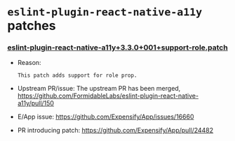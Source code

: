 # `eslint-plugin-react-native-a11y` patches

### [eslint-plugin-react-native-a11y+3.3.0+001+support-role.patch](eslint-plugin-react-native-a11y+3.3.0+001+support-role.patch)

- Reason:
  
    ```
    This patch adds support for role prop.
    ```
  
- Upstream PR/issue: The upstream PR has been merged, https://github.com/FormidableLabs/eslint-plugin-react-native-a11y/pull/150
- E/App issue: https://github.com/Expensify/App/issues/16660
- PR introducing patch: https://github.com/Expensify/App/pull/24482